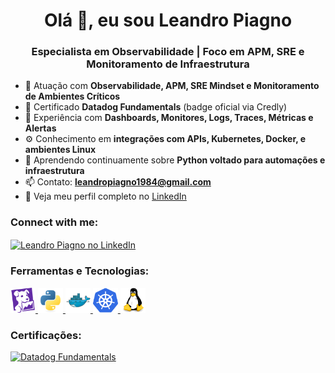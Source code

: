 <h1 align="center">Olá 👋, eu sou Leandro Piagno</h1>
<h3 align="center">Especialista em Observabilidade | Foco em APM, SRE e Monitoramento de Infraestrutura</h3>

- 🔭 Atuação com **Observabilidade, APM, SRE Mindset e Monitoramento de Ambientes Críticos**
- 🧠 Certificado **Datadog Fundamentals** (badge oficial via Credly)
- 📡 Experiência com **Dashboards, Monitores, Logs, Traces, Métricas e Alertas**
- ⚙️ Conhecimento em **integrações com APIs, Kubernetes, Docker, e ambientes Linux**
- 🌱 Aprendendo continuamente sobre **Python voltado para automações e infraestrutura**
- 📫 Contato: **leandropiagno1984@gmail.com**
- 🔗 Veja meu perfil completo no [LinkedIn](https://www.linkedin.com/in/leandro-piagno/)

<h3 align="left">Connect with me:</h3>
<p align="left">
  <a href="https://www.linkedin.com/in/leandro-piagno/" target="blank">
    <img align="center" src="https://raw.githubusercontent.com/rahuldkjain/github-profile-readme-generator/master/src/images/icons/Social/linked-in-alt.svg" alt="Leandro Piagno no LinkedIn" height="30" width="40" />
  </a>
</p>

<h3 align="left">Ferramentas e Tecnologias:</h3>
<p align="left">
  <a href="https://www.datadoghq.com/" target="_blank" rel="noreferrer">
    <img src="https://raw.githubusercontent.com/devicons/devicon/master/icons/datadog/datadog-original.svg" alt="Datadog" width="40" height="40"/>
  </a>
  <a href="https://www.python.org/" target="_blank" rel="noreferrer">
    <img src="https://raw.githubusercontent.com/devicons/devicon/master/icons/python/python-original.svg" alt="python" width="40" height="40"/>
  </a>
  <a href="https://www.docker.com/" target="_blank" rel="noreferrer">
    <img src="https://raw.githubusercontent.com/devicons/devicon/master/icons/docker/docker-original.svg" alt="Docker" width="40" height="40"/>
  </a>
  <a href="https://kubernetes.io/" target="_blank" rel="noreferrer">
    <img src="https://raw.githubusercontent.com/devicons/devicon/master/icons/kubernetes/kubernetes-plain.svg" alt="Kubernetes" width="40" height="40"/>
  </a>
  <a href="https://www.linux.org/" target="_blank" rel="noreferrer">
    <img src="https://raw.githubusercontent.com/devicons/devicon/master/icons/linux/linux-original.svg" alt="Linux" width="40" height="40"/>
  </a>
</p>

<!-- Badge opcional -->
<h3 align="left">Certificações:</h3>
<p align="left">
  <a href="https://www.credly.com/badges/SEU-LINK-AQUI" target="_blank">
    <img src="https://images.credly.com/size/340x340/images/2b046f3c-9853-4f55-a66c-c6b62b5fe871/image.png" alt="Datadog Fundamentals" width="120"/>
  </a>
</p>


